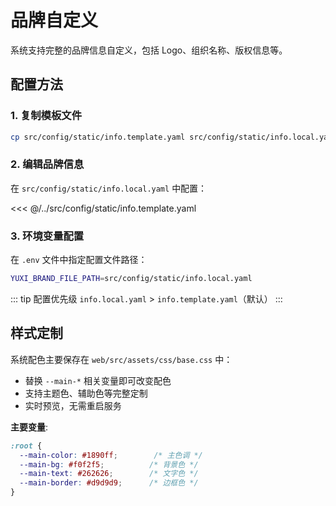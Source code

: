 # 品牌自定义

系统支持完整的品牌信息自定义，包括 Logo、组织名称、版权信息等。

## 配置方法

### 1. 复制模板文件

```bash
cp src/config/static/info.template.yaml src/config/static/info.local.yaml
```

### 2. 编辑品牌信息

在 `src/config/static/info.local.yaml` 中配置：

<<< @/../src/config/static/info.template.yaml

### 3. 环境变量配置

在 `.env` 文件中指定配置文件路径：

```bash
YUXI_BRAND_FILE_PATH=src/config/static/info.local.yaml
```

::: tip 配置优先级
`info.local.yaml` > `info.template.yaml`（默认）
:::


## 样式定制

系统配色主要保存在 `web/src/assets/css/base.css` 中：

- 替换 `--main-*` 相关变量即可改变配色
- 支持主题色、辅助色等完整定制
- 实时预览，无需重启服务

**主要变量**:

```css
:root {
  --main-color: #1890ff;        /* 主色调 */
  --main-bg: #f0f2f5;          /* 背景色 */
  --main-text: #262626;        /* 文字色 */
  --main-border: #d9d9d9;      /* 边框色 */
}
```
